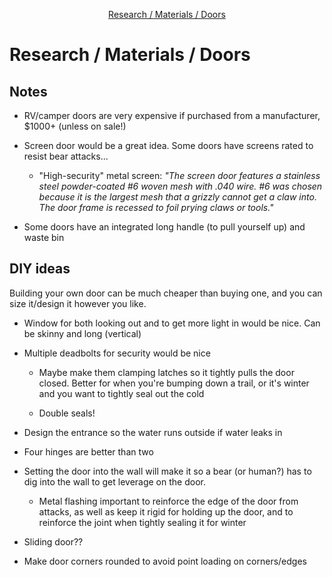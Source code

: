 <div markdown="1">
<!-- START doctoc generated TOC please keep comment here to allow auto update -->
<!-- DON'T EDIT THIS SECTION, INSTEAD RE-RUN doctoc TO UPDATE -->

<p align="center">
<a href="#research--materials--doors">Research / Materials / Doors</a>
</p>

<!-- END doctoc generated TOC please keep comment here to allow auto update -->
</div>

# Research / Materials / Doors


## Notes

-   RV/camper doors are very expensive if purchased from a manufacturer, \$1000+ (unless on sale!)

-   Screen door would be a great idea. Some doors have screens rated to resist bear attacks...

    - "High-security" metal screen: *"The screen door features a stainless steel powder-coated #6 woven mesh with .040 wire. #6 was chosen because it is the largest mesh that a grizzly cannot get a claw into. The door frame is recessed to foil prying claws or tools."*

-   Some doors have an integrated long handle (to pull yourself up) and waste bin


## DIY ideas

Building your own door can be much cheaper than buying one, and you can size it/design it
however you like.

-   Window for both looking out and to get more light in would be nice. Can be skinny and long (vertical)

-   Multiple deadbolts for security would be nice

    -   Maybe make them clamping latches so it tightly pulls the door closed. Better for when you're bumping down a trail, or it's winter and you want to tightly seal out the cold

    -   Double seals!

-   Design the entrance so the water runs outside if water leaks in

-   Four hinges are better than two

-   Setting the door into the wall will make it so a bear (or human?) has to dig into the wall to get leverage on the door.

    -   Metal flashing important to reinforce the edge of the door from attacks, as well as keep it rigid for holding up the door, and to reinforce the joint when tightly sealing it for winter


-   Sliding door??

-   Make door corners rounded to avoid point loading on corners/edges



